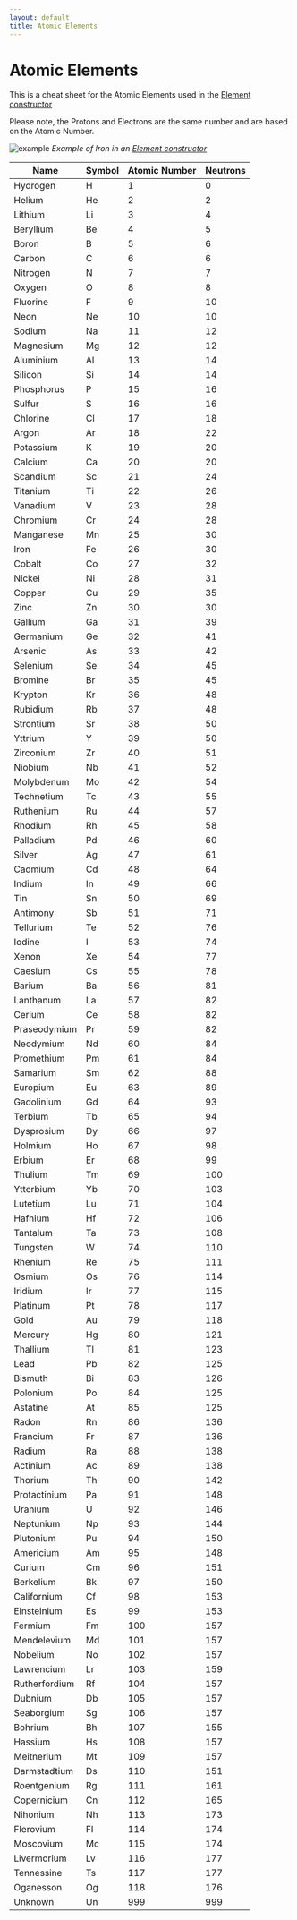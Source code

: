 ```yaml
---
layout: default
title: Atomic Elements
---
```


# Atomic Elements

This is a cheat sheet for the Atomic Elements used in the [Element constructor](chemistry-lab#element-constructor)

Please note, the Protons and Electrons are the same number and are based on the Atomic Number.

![example](images/chemistry/element-iron-example.png)
*Example of Iron in an [Element constructor](chemistry-lab#element-constructor)*

| Name          | Symbol | Atomic Number | Neutrons |
|---------------|--------|---------------|----------|
| Hydrogen      | H      | 1             | 0        |
| Helium        | He     | 2             | 2        |
| Lithium       | Li     | 3             | 4        |
| Beryllium     | Be     | 4             | 5        |
| Boron         | B      | 5             | 6        |
| Carbon        | C      | 6             | 6        |
| Nitrogen      | N      | 7             | 7        |
| Oxygen        | O      | 8             | 8        |
| Fluorine      | F      | 9             | 10       |
| Neon          | Ne     | 10            | 10       |
| Sodium        | Na     | 11            | 12       |
| Magnesium     | Mg     | 12            | 12       |
| Aluminium     | Al     | 13            | 14       |
| Silicon       | Si     | 14            | 14       |
| Phosphorus    | P      | 15            | 16       |
| Sulfur        | S      | 16            | 16       |
| Chlorine      | Cl     | 17            | 18       |
| Argon         | Ar     | 18            | 22       |
| Potassium     | K      | 19            | 20       |
| Calcium       | Ca     | 20            | 20       |
| Scandium      | Sc     | 21            | 24       |
| Titanium      | Ti     | 22            | 26       |
| Vanadium      | V      | 23            | 28       |
| Chromium      | Cr     | 24            | 28       |
| Manganese     | Mn     | 25            | 30       |
| Iron          | Fe     | 26            | 30       |
| Cobalt        | Co     | 27            | 32       |
| Nickel        | Ni     | 28            | 31       |
| Copper        | Cu     | 29            | 35       |
| Zinc          | Zn     | 30            | 30       |
| Gallium       | Ga     | 31            | 39       |
| Germanium     | Ge     | 32            | 41       |
| Arsenic       | As     | 33            | 42       |
| Selenium      | Se     | 34            | 45       |
| Bromine       | Br     | 35            | 45       |
| Krypton       | Kr     | 36            | 48       |
| Rubidium      | Rb     | 37            | 48       |
| Strontium     | Sr     | 38            | 50       |
| Yttrium       | Y      | 39            | 50       |
| Zirconium     | Zr     | 40            | 51       |
| Niobium       | Nb     | 41            | 52       |
| Molybdenum    | Mo     | 42            | 54       |
| Technetium    | Tc     | 43            | 55       |
| Ruthenium     | Ru     | 44            | 57       |
| Rhodium       | Rh     | 45            | 58       |
| Palladium     | Pd     | 46            | 60       |
| Silver        | Ag     | 47            | 61       |
| Cadmium       | Cd     | 48            | 64       |
| Indium        | In     | 49            | 66       |
| Tin           | Sn     | 50            | 69       |
| Antimony      | Sb     | 51            | 71       |
| Tellurium     | Te     | 52            | 76       |
| Iodine        | I      | 53            | 74       |
| Xenon         | Xe     | 54            | 77       |
| Caesium       | Cs     | 55            | 78       |
| Barium        | Ba     | 56            | 81       |
| Lanthanum     | La     | 57            | 82       |
| Cerium        | Ce     | 58            | 82       |
| Praseodymium  | Pr     | 59            | 82       |
| Neodymium     | Nd     | 60            | 84       |
| Promethium    | Pm     | 61            | 84       |
| Samarium      | Sm     | 62            | 88       |
| Europium      | Eu     | 63            | 89       |
| Gadolinium    | Gd     | 64            | 93       |
| Terbium       | Tb     | 65            | 94       |
| Dysprosium    | Dy     | 66            | 97       |
| Holmium       | Ho     | 67            | 98       |
| Erbium        | Er     | 68            | 99       |
| Thulium       | Tm     | 69            | 100      |
| Ytterbium     | Yb     | 70            | 103      |
| Lutetium      | Lu     | 71            | 104      |
| Hafnium       | Hf     | 72            | 106      |
| Tantalum      | Ta     | 73            | 108      |
| Tungsten      | W      | 74            | 110      |
| Rhenium       | Re     | 75            | 111      |
| Osmium        | Os     | 76            | 114      |
| Iridium       | Ir     | 77            | 115      |
| Platinum      | Pt     | 78            | 117      |
| Gold          | Au     | 79            | 118      |
| Mercury       | Hg     | 80            | 121      |
| Thallium      | Tl     | 81            | 123      |
| Lead          | Pb     | 82            | 125      |
| Bismuth       | Bi     | 83            | 126      |
| Polonium      | Po     | 84            | 125      |
| Astatine      | At     | 85            | 125      |
| Radon         | Rn     | 86            | 136      |
| Francium      | Fr     | 87            | 136      |
| Radium        | Ra     | 88            | 138      |
| Actinium      | Ac     | 89            | 138      |
| Thorium       | Th     | 90            | 142      |
| Protactinium  | Pa     | 91            | 148      |
| Uranium       | U      | 92            | 146      |
| Neptunium     | Np     | 93            | 144      |
| Plutonium     | Pu     | 94            | 150      |
| Americium     | Am     | 95            | 148      |
| Curium        | Cm     | 96            | 151      |
| Berkelium     | Bk     | 97            | 150      |
| Californium   | Cf     | 98            | 153      |
| Einsteinium   | Es     | 99            | 153      |
| Fermium       | Fm     | 100           | 157      |
| Mendelevium   | Md     | 101           | 157      |
| Nobelium      | No     | 102           | 157      |
| Lawrencium    | Lr     | 103           | 159      |
| Rutherfordium | Rf     | 104           | 157      |
| Dubnium       | Db     | 105           | 157      |
| Seaborgium    | Sg     | 106           | 157      |
| Bohrium       | Bh     | 107           | 155      |
| Hassium       | Hs     | 108           | 157      |
| Meitnerium    | Mt     | 109           | 157      |
| Darmstadtium  | Ds     | 110           | 151      |
| Roentgenium   | Rg     | 111           | 161      |
| Copernicium   | Cn     | 112           | 165      |
| Nihonium      | Nh     | 113           | 173      |
| Flerovium     | Fl     | 114           | 174      |
| Moscovium     | Mc     | 115           | 174      |
| Livermorium   | Lv     | 116           | 177      |
| Tennessine    | Ts     | 117           | 177      |
| Oganesson     | Og     | 118           | 176      |
| Unknown       | Un     | 999           | 999      |

